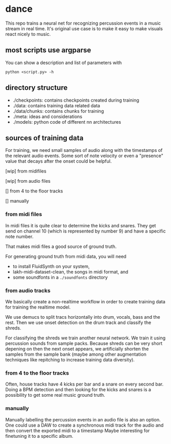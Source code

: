 # dance

This repo trains a neural net for recognizing percussion events in a music stream in real time. 
It's original use case is to make it easy to make visuals react nicely to music. 
## most scripts use argparse
You can show a description and list of parameters with 
```
python <script.py> -h
```

## directory structure

- ./checkpoints: contains checkpoints created during training
- ./data: contains training data related data
- ./data/chunks: contains chunks for training
- ./meta: ideas and considerations
- ./models: python code of different nn architectures

## sources of training data
For training, we need small samples of audio along with the timestamps of the relevant audio events. Some sort of note velocity or even a "presence" value that decays after the onset could be helpful. 

[wip] from midifiles

[wip] from audio files

[] from 4 to the floor tracks

[] manually

### from midi files

In midi files it is quite clear to determine the kicks and snares. 
They get send on channel 10 (which is represented by number 9) and have a specific note number.

That makes midi files a good source of ground truth.

For generating ground truth from midi data, you will need
- to install FluidSynth on your system, 
- lakh-midi-dataset-clean, the songs in midi format, and
- some soundfonts in a `./soundfonts` directory

### from audio tracks
We basically create a non-realtime workflow in order to create training data for training the realtime model. 

We use demucs to split tracs horizontally into drum, vocals, bass and the rest. 
Then we use onset detection on the drum track and classify the shreds. 

For classifying the shreds we train another neural network. We train it using percussion sounds from sample packs. Because shreds can be very short depening on then the next onset appears, we artificially shorten the samples from the sample bank (maybe among other augmentation techniques like repitching to increase training data diversity). 

### from 4 to the floor tracks
Often, house tracks have 4 kicks per bar and a snare on every second bar.
Doing a BPM detection and then looking for the kicks and snares is a possibility to get some real music ground truth.

### manually
Manually labelling the percussion events in an audio file is also an option. 
One could use a DAW to create a synchronous midi track for the audio and then convert the exported midi to a timestamp
Maybe interesting for finetuning it to a specific album. 


